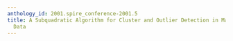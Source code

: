 ```yaml
---
anthology_id: 2001.spire_conference-2001.5
title: A Subquadratic Algorithm for Cluster and Outlier Detection in Massive Metric
  Data
---
```

